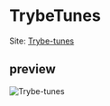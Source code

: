 # TrybeTunes
Site: [Trybe-tunes](https://ply3r.github.io/trybe-tunes/)
## preview
![Trybe-tunes](https://i.ibb.co/XFbMjL1/trybe-tunes.png)
